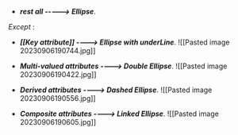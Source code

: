 - ***rest all -----> Ellipse***.

*Except* :

- ***[[Key attribute]] ----> Ellipse with underLine***.
![[Pasted image 20230906190744.jpg]]

- ***Multi-valued attributes ----> Double Ellipse***.
![[Pasted image 20230906190422.jpg]]

- ***Derived attributes ----> Dashed Ellipse***.
![[Pasted image 20230906190556.jpg]]

- ***Composite attributes ----> Linked Ellipse***.
![[Pasted image 20230906190605.jpg]]